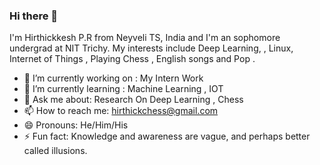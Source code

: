 ### Hi there 👋

I'm Hirthickkesh P.R from Neyveli TS, India and I'm an sophomore undergrad at NIT Trichy. 
My interests include Deep Learning, , Linux, Internet of Things , Playing Chess , English songs and  Pop .


- 🔭 I’m currently working on : My Intern Work
- 🌱 I’m currently learning : Machine Learning , IOT
- 💬 Ask me about: Research On Deep Learning , Chess
- 📫 How to reach me: hirthickchess@gmail.com
- 😄 Pronouns: He/Him/His
- ⚡ Fun fact: Knowledge and awareness are vague, and perhaps better called illusions. 


